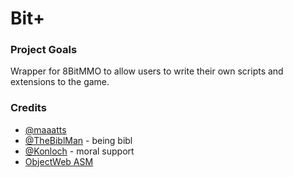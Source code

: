 # Bit+

### Project Goals
Wrapper for 8BitMMO to allow users to write their own scripts and extensions to the game.

### Credits
* [@maaatts](https://github.com/maaatts)
* [@TheBiblMan](https://github.com/TheBiblMan) - being bibl
* [@Konloch](https://github.com/konloch) - moral support
* [ObjectWeb ASM](http://asm.ow2.org/)
